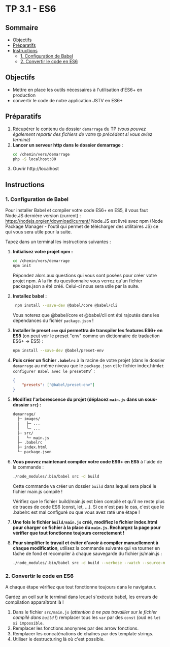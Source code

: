 # TP 3.1 - ES6 <!-- omit in toc -->

## Sommaire <!-- omit in toc -->
- [Objectifs](#objectifs)
- [Préparatifs](#préparatifs)
- [Instructions](#instructions)
	- [1. Configuration de Babel](#1-configuration-de-babel)
	- [2. Convertir le code en ES6](#2-convertir-le-code-en-es6)

## Objectifs
- Mettre en place les outils nécessaires à l'utilisation d'ES6+ en production
- convertir le code de notre application JSTV en ES6+

## Préparatifs
1. Récupérer le contenu du dossier `demarrage` du TP *(vous pouvez également repartir des fichiers de votre tp précédent si vous aviez terminé)*
2. **Lancer un serveur http dans le dossier demarrage** :
	```bash
	cd /chemin/vers/demarrage
	php -S localhost:80
	```
3. Ouvrir http://localhost

## Instructions

### 1. Configuration de Babel

Pour installer Babel et compiler votre code ES6+ en ES5, il vous faut Node.JS dernière version (current) : https://nodejs.org/en/download/current/
Node.JS est livré avec npm (Node Package Manager - l'outil qui permet de télécharger des utilitaires JS) ce qui vous sera utile pour la suite.

Tapez dans un terminal les instructions suivantes :
1. **Initialisez votre projet npm :**
	```bash
	cd /chemin/vers/demarrage
	npm init
	```
	Répondez alors aux questions qui vous sont posées pour créer votre projet npm. A la fin du questionnaire vous verrez qu'un fichier package.json a été créé. Celui-ci nous sera utile par la suite.
2. **Installez babel :**
   ```bash
	npm install --save-dev @babel/core @babel/cli
	```
	Vous noterez que @babel/core et @babel/cli ont été rajoutés dans les dépendances du fichier `package.json` !
4. **Installer le preset `env` qui permettra de transpiler les features ES6+ en ES5** (on peut voir le preset "env" comme un dictionnaire de traduction ES6+ -> ES5) :
	```bash
	npm install --save-dev @babel/preset-env
	```
5. **Puis créer un fichier `.babelrc`** à la racine de votre projet (dans le dossier `demarrage` au même niveau que le `package.json` et le fichier ìndex.html` et configurer Babel avec le preset `env` :
	```json
	{
		"presets": ["@babel/preset-env"]
	}
	```
6. **Modifiez l'arborescence du projet (déplacez `main.js` dans un sous-dossier `src`) :**
	```bash
	demarrage/
	  ├─ images/
	  │   ├─ ...
	  │   └─ ...
	  ├─ src/
	  │   └─ main.js
	  ├─ .babelrc
	  ├─ index.html
	  └─ package.json
	```
7. **Vous pouvez maintenant compiler votre code ES6+ en ES5** à l'aide de la commande :
	```bash
	./node_modules/.bin/babel src -d build
	```
	Cette commande va créer un dossier `build` dans lequel sera placé le fichier main.js compilé !

	Vérifiez que le fichier build/main.js est bien compilé et qu'il ne reste plus de traces de code ES6 (const, let, ...). Si ce n'est pas le cas, c'est que le .babelrc est mal configuré ou que vous avez raté une étape !

8. **Une fois le fichier `build/main.js` créé, modifiez le fichier index.html pour charger ce fichier à la place du `main.js`. Rechargez la page pour vérifier que tout fonctionne toujours correctement !**

9. **Pour simplifier le travail et éviter d'avoir à compiler manuellement à chaque modification**, utilisez la commande suivante qui va tourner en tâche de fond et recompiler à chaque sauvegarde du fichier js/main.js :
	```bash
	./node_modules/.bin/babel src -d build --verbose --watch --source-maps
	```
### 2. Convertir le code en ES6
A chaque étape vérifiez que tout fonctionne toujours dans le navigateur.

Gardez un oeil sur le terminal dans lequel s'exécute babel, les erreurs de compilation apparaîtront là !

1. Dans le fichier `src/main.js` (*attention à ne pas travailler sur le fichier compilé dans `build` !*) remplacer tous les `var` par des `const` (oud es `let si impossible`.
2. Remplacer les fonctions anonymes par des arrow fonctions.
3. Remplacer les concaténations de chaînes par des template strings.
3. Utiliser le destructuring là où c'est possible.

